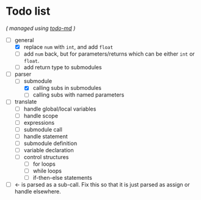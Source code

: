 # Todo list

_\( managed using [todo-md](https://github.com/Hypercubed/todo-md) \)_

- [ ] general
  - [x] replace `num` with `int`, and add `float`
  - [ ] add `num` back, but for parameters/returns which
        can be either `int` or `float`.
  - [ ] add return type to submodules
- [ ] parser
  - [ ] submodule
    - [x] calling subs in submodules
    - [ ] calling subs with named parameters
- [ ] translate
  - [ ] handle global/local variables
  - [ ] handle scope
  - [ ] expressions
  - [ ] submodule call
  - [ ] handle statement
  - [ ] submodule definition
  - [ ] variable declaration
  - [ ] control structures
    - [ ] for loops
    - [ ] while loops
    - [ ] if-then-else statements

- [ ] <- is parsed as a sub-call.  Fix this so that it is just parsed as assign
     or handle elsewhere.
